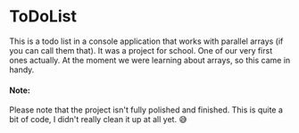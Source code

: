 # ToDoList
This is a todo list in a console application that works with parallel arrays (if you can call them that).
It was a project for school. One of our very first ones actually. At the moment we were learning about arrays, so this came in handy.

#### Note:
Please note that the project isn't fully polished and finished. This is quite a bit of code, I didn't really clean it up at all yet. 😅
